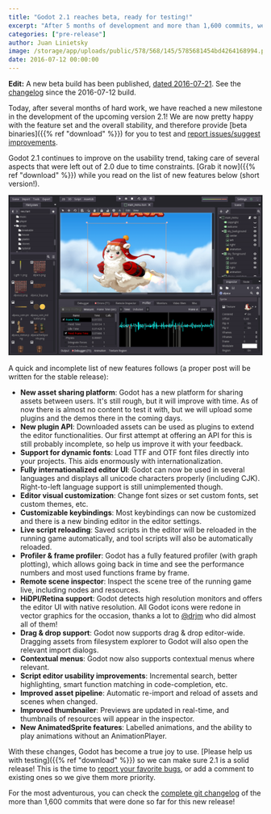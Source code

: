 ```yaml
---
title: "Godot 2.1 reaches beta, ready for testing!"
excerpt: "After 5 months of development and more than 1,600 commits, we are pretty happy with the state of the upcoming 2.1 version, and therefore release a beta for the community to test and give feedback upon! This new releases had again an important focus on usability, making Godot a very convenient and pleasing engine to use!"
categories: ["pre-release"]
author: Juan Linietsky
image: /storage/app/uploads/public/578/568/145/5785681454bd4264168994.png
date: 2016-07-12 00:00:00
---
```


**Edit:** A new beta build has been published, [dated 2016-07-21](https://downloads.tuxfamily.org/godotengine/2.1-dev/20160721/). See the [changelog](https://downloads.tuxfamily.org/godotengine/2.1-dev/20160721/Godot_v2.1_beta_20160721_changelog.txt) since the 2016-07-12 build.

Today, after several months of hard work, we have reached a new milestone in the development of the upcoming version 2.1! We are now pretty happy with the feature set and the overall stability, and therefore provide [beta binaries]({{% ref "download" %}}) for you to test and [report issues/suggest improvements](https://github.com/godotengine/godot/issues).

Godot 2.1 continues to improve on the usability trend, taking care of several aspects that were left out of 2.0 due to time constraints. [Grab it now]({{% ref "download" %}}) while you read on the list of new features below (short version!).

![godot-2.1-jetpaca.png](/storage/app/uploads/public/578/55f/d52/57855fd52ff5b417284461.png)

A quick and incomplete list of new features follows (a proper post will be written for the stable release):

* **New asset sharing platform**: Godot has a new platform for sharing assets between users. It's still rough, but it will improve with time. As of now there is almost no content to test it with, but we will upload some plugins and the demos there in the coming days.
* **New plugin API**: Downloaded assets can be used as plugins to extend the editor functionalities. Our first attempt at offering an API for this is still probably incomplete, so help us improve it with your feedback.
* **Support for dynamic fonts**: Load TTF and OTF font files directly into your projects. This aids enormously with internationalization.
* **Fully internationalized editor UI**: Godot can now be used in several languages and displays all unicode characters properly (including CJK). Right-to-left language support is still unimplemented though.
* **Editor visual customization**: Change font sizes or set custom fonts, set custom themes, etc.
* **Customizable keybindings**: Most keybindings can now be customized and there is a new binding editor in the editor settings.
* **Live script reloading**: Saved scripts in the editor will be reloaded in the running game automatically, and tool scripts will also be automatically reloaded.
* **Profiler & frame profiler**: Godot has a fully featured profiler (with graph plotting), which allows going back in time and see the performance numbers and most used functions frame by frame.
* **Remote scene inspector**: Inspect the scene tree of the running game live, including nodes and resources.
* **HiDPI/Retina support**: Godot detects high resolution monitors and offers the editor UI with native resolution. All Godot icons were redone in vector graphics for the occasion, thanks a lot to [@drjm](https://github.com/djrm) who did almost all of them!
* **Drag & drop support**: Godot now supports drag & drop editor-wide. Dragging assets from filesystem explorer to Godot will also open the relevant import dialogs.
* **Contextual menus**: Godot now also supports contextual menus where relevant.
* **Script editor usability improvements**: Incremental search, better highlighting, smart function matching in code-completion, etc.
* **Improved asset pipeline**: Automatic re-import and reload of assets and scenes when changed.
* **Improved thumbnailer**: Previews are updated in real-time, and thumbnails of resources will appear in the inspector.
* **New AnimatedSprite features**: Labelled animations, and the ability to play animations without an AnimationPlayer.

With these changes, Godot has become a true joy to use. [Please help us with testing]({{% ref "download" %}}) so we can make sure 2.1 is a solid release! This is the time to [report your favorite bugs](https://github.com/godotengine/godot/issues/), or add a comment to existing ones so we give them more priority.

For the most adventurous, you can check the [complete git changelog](http://download.tuxfamily.org/godotengine/2.1-dev/Godot_v2.1_beta_20160712_changelog.txt) of the more than 1,600 commits that were done so far for this new release!
